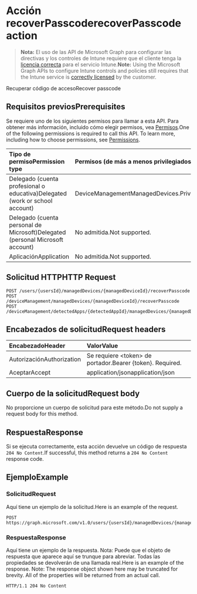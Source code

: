 # <a name="recoverpasscode-action"></a><span data-ttu-id="93c4f-101">Acción recoverPasscode</span><span class="sxs-lookup"><span data-stu-id="93c4f-101">recoverPasscode action</span></span>

> <span data-ttu-id="93c4f-102">**Nota:** El uso de las API de Microsoft Graph para configurar las directivas y los controles de Intune requiere que el cliente tenga la [licencia correcta](https://go.microsoft.com/fwlink/?linkid=839381) para el servicio Intune.</span><span class="sxs-lookup"><span data-stu-id="93c4f-102">**Note:** Using the Microsoft Graph APIs to configure Intune controls and policies still requires that the Intune service is [correctly licensed](https://go.microsoft.com/fwlink/?linkid=839381) by the customer.</span></span>

<span data-ttu-id="93c4f-103">Recuperar código de acceso</span><span class="sxs-lookup"><span data-stu-id="93c4f-103">Recover passcode</span></span>
## <a name="prerequisites"></a><span data-ttu-id="93c4f-104">Requisitos previos</span><span class="sxs-lookup"><span data-stu-id="93c4f-104">Prerequisites</span></span>
<span data-ttu-id="93c4f-p101">Se requiere uno de los siguientes permisos para llamar a esta API. Para obtener más información, incluido cómo elegir permisos, vea [Permisos](../../../concepts/permissions_reference.md).</span><span class="sxs-lookup"><span data-stu-id="93c4f-p101">One of the following permissions is required to call this API. To learn more, including how to choose permissions, see [Permissions](../../../concepts/permissions_reference.md).</span></span>

|<span data-ttu-id="93c4f-107">Tipo de permiso</span><span class="sxs-lookup"><span data-stu-id="93c4f-107">Permission type</span></span>|<span data-ttu-id="93c4f-108">Permisos (de más a menos privilegiados)</span><span class="sxs-lookup"><span data-stu-id="93c4f-108">Permissions (from least to most privileged)</span></span>|
|:---|:---|
|<span data-ttu-id="93c4f-109">Delegado (cuenta profesional o educativa)</span><span class="sxs-lookup"><span data-stu-id="93c4f-109">Delegated (work or school account)</span></span>|<span data-ttu-id="93c4f-110">DeviceManagementManagedDevices.PriviligedOperation.All</span><span class="sxs-lookup"><span data-stu-id="93c4f-110">DeviceManagementManagedDevices.PriviligedOperation.All</span></span>|
|<span data-ttu-id="93c4f-111">Delegado (cuenta personal de Microsoft)</span><span class="sxs-lookup"><span data-stu-id="93c4f-111">Delegated (personal Microsoft account)</span></span>|<span data-ttu-id="93c4f-112">No admitida.</span><span class="sxs-lookup"><span data-stu-id="93c4f-112">Not supported.</span></span>|
|<span data-ttu-id="93c4f-113">Aplicación</span><span class="sxs-lookup"><span data-stu-id="93c4f-113">Application</span></span>|<span data-ttu-id="93c4f-114">No admitida.</span><span class="sxs-lookup"><span data-stu-id="93c4f-114">Not supported.</span></span>|

## <a name="http-request"></a><span data-ttu-id="93c4f-115">Solicitud HTTP</span><span class="sxs-lookup"><span data-stu-id="93c4f-115">HTTP Request</span></span>
<!-- {
  "blockType": "ignored"
}
-->
``` http
POST /users/{usersId}/managedDevices/{managedDeviceId}/recoverPasscode
POST /deviceManagement/managedDevices/{managedDeviceId}/recoverPasscode
POST /deviceManagement/detectedApps/{detectedAppId}/managedDevices/{managedDeviceId}/recoverPasscode
```

## <a name="request-headers"></a><span data-ttu-id="93c4f-116">Encabezados de solicitud</span><span class="sxs-lookup"><span data-stu-id="93c4f-116">Request headers</span></span>
|<span data-ttu-id="93c4f-117">Encabezado</span><span class="sxs-lookup"><span data-stu-id="93c4f-117">Header</span></span>|<span data-ttu-id="93c4f-118">Valor</span><span class="sxs-lookup"><span data-stu-id="93c4f-118">Value</span></span>|
|:---|:---|
|<span data-ttu-id="93c4f-119">Autorización</span><span class="sxs-lookup"><span data-stu-id="93c4f-119">Authorization</span></span>|<span data-ttu-id="93c4f-120">Se requiere &lt;token&gt; de portador.</span><span class="sxs-lookup"><span data-stu-id="93c4f-120">Bearer {token}. Required.</span></span>|
|<span data-ttu-id="93c4f-121">Aceptar</span><span class="sxs-lookup"><span data-stu-id="93c4f-121">Accept</span></span>|<span data-ttu-id="93c4f-122">application/json</span><span class="sxs-lookup"><span data-stu-id="93c4f-122">application/json</span></span>|

## <a name="request-body"></a><span data-ttu-id="93c4f-123">Cuerpo de la solicitud</span><span class="sxs-lookup"><span data-stu-id="93c4f-123">Request body</span></span>
<span data-ttu-id="93c4f-124">No proporcione un cuerpo de solicitud para este método.</span><span class="sxs-lookup"><span data-stu-id="93c4f-124">Do not supply a request body for this method.</span></span>

## <a name="response"></a><span data-ttu-id="93c4f-125">Respuesta</span><span class="sxs-lookup"><span data-stu-id="93c4f-125">Response</span></span>
<span data-ttu-id="93c4f-126">Si se ejecuta correctamente, esta acción devuelve un código de respuesta `204 No Content`.</span><span class="sxs-lookup"><span data-stu-id="93c4f-126">If successful, this method returns a `204 No Content` response code.</span></span>

## <a name="example"></a><span data-ttu-id="93c4f-127">Ejemplo</span><span class="sxs-lookup"><span data-stu-id="93c4f-127">Example</span></span>
### <a name="request"></a><span data-ttu-id="93c4f-128">Solicitud</span><span class="sxs-lookup"><span data-stu-id="93c4f-128">Request</span></span>
<span data-ttu-id="93c4f-129">Aquí tiene un ejemplo de la solicitud.</span><span class="sxs-lookup"><span data-stu-id="93c4f-129">Here is an example of the request.</span></span>
``` http
POST https://graph.microsoft.com/v1.0/users/{usersId}/managedDevices/{managedDeviceId}/recoverPasscode
```

### <a name="response"></a><span data-ttu-id="93c4f-130">Respuesta</span><span class="sxs-lookup"><span data-stu-id="93c4f-130">Response</span></span>
<span data-ttu-id="93c4f-p102">Aquí tiene un ejemplo de la respuesta. Nota: Puede que el objeto de respuesta que aparece aquí se trunque para abreviar. Todas las propiedades se devolverán de una llamada real.</span><span class="sxs-lookup"><span data-stu-id="93c4f-p102">Here is an example of the response. Note: The response object shown here may be truncated for brevity. All of the properties will be returned from an actual call.</span></span>
``` http
HTTP/1.1 204 No Content
```



